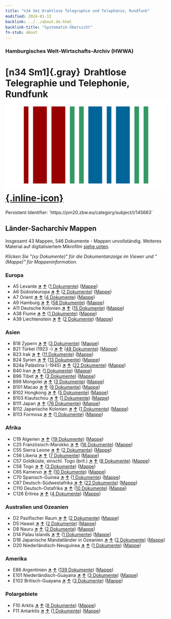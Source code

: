 ```yaml
---
title: "n34 Sm1 Drahtlose Telegraphie und Telephonie, Rundfunk"
modified: 2024-01-13
backlink: ../../about.de.html
backlink-title: "Systematik-Übersicht"
fn-stub: about
---
```


### Hamburgisches Welt-Wirtschafts-Archiv (HWWA)

# [n34 Sm1]{.gray}&#8201; Drahtlose Telegraphie und Telephonie, Rundfunk &#160; [![Wikidata](/images/Wikidata-logo.svg "Wikidata"){.inline-icon}](http://www.wikidata.org/entity/Q104711247)

<div class="hint">Persistent Identifier: `https://pm20.zbw.eu/category/subject/i/145663`</div>







## Länder-Sacharchiv Mappen






Insgesamt 43 Mappen, 546 Dokumente - Mappen unvollständig. Weiteres Material auf digitalisiertem Mikrofilm [siehe unten](#filmsections).

_Klicken Sie "(xy Dokumente)" für die Dokumentanzeige im Viewer und "(Mappe)" für Mappeninformation._




### Europa

- A5 Levante [**&nearr;**](../../../geo/i/140898/about.de.html "Levante (alle Mappen)") [**&uarr;**](../../../geo/about.de.html#A5 "Ländersystematik") (<a href="https://pm20.zbw.eu/iiifview/folder/sh/140898,145663" title="über: Levante : Drahtlose Telegraphie und Telephonie, Rundfunk" target="_blank">1 Dokumente</a>) ([Mappe](../../../../folder/sh/1408xx/140898/1456xx/145663/about.de.html))
- A6 Südosteuropa [**&nearr;**](../../../geo/i/140900/about.de.html "Südosteuropa (alle Mappen)") [**&uarr;**](../../../geo/about.de.html#A6 "Ländersystematik") (<a href="https://pm20.zbw.eu/iiifview/folder/sh/140900,145663" title="über: Südosteuropa : Drahtlose Telegraphie und Telephonie, Rundfunk" target="_blank">2 Dokumente</a>) ([Mappe](../../../../folder/sh/1409xx/140900/1456xx/145663/about.de.html))
- A7 Orient [**&nearr;**](../../../geo/i/140902/about.de.html "Orient (alle Mappen)") [**&uarr;**](../../../geo/about.de.html#A7 "Ländersystematik") (<a href="https://pm20.zbw.eu/iiifview/folder/sh/140902,145663" title="über: Orient : Drahtlose Telegraphie und Telephonie, Rundfunk" target="_blank">4 Dokumente</a>) ([Mappe](../../../../folder/sh/1409xx/140902/1456xx/145663/about.de.html))
- A9 Hamburg [**&nearr;**](../../../geo/i/140905/about.de.html "Hamburg (alle Mappen)") [**&uarr;**](../../../geo/about.de.html#A9 "Ländersystematik") (<a href="https://pm20.zbw.eu/iiifview/folder/sh/140905,145663" title="über: Hamburg : Drahtlose Telegraphie und Telephonie, Rundfunk" target="_blank">58 Dokumente</a>) ([Mappe](../../../../folder/sh/1409xx/140905/1456xx/145663/about.de.html))
- A11 Deutsche Kolonien [**&nearr;**](../../../geo/i/140960/about.de.html "Deutsche Kolonien (alle Mappen)") [**&uarr;**](../../../geo/about.de.html#A11 "Ländersystematik") (<a href="https://pm20.zbw.eu/iiifview/folder/sh/140960,145663" title="über: Deutsche Kolonien : Drahtlose Telegraphie und Telephonie, Rundfunk" target="_blank">15 Dokumente</a>) ([Mappe](../../../../folder/sh/1409xx/140960/1456xx/145663/about.de.html))
- A38 Fiume [**&nearr;**](../../../geo/i/141014/about.de.html "Fiume (alle Mappen)") [**&uarr;**](../../../geo/about.de.html#A38 "Ländersystematik") (<a href="https://pm20.zbw.eu/iiifview/folder/sh/141014,145663" title="über: Fiume : Drahtlose Telegraphie und Telephonie, Rundfunk" target="_blank">1 Dokumente</a>) ([Mappe](../../../../folder/sh/1410xx/141014/1456xx/145663/about.de.html))
- A39 Liechtenstein [**&nearr;**](../../../geo/i/141016/about.de.html "Liechtenstein (alle Mappen)") [**&uarr;**](../../../geo/about.de.html#A39 "Ländersystematik") (<a href="https://pm20.zbw.eu/iiifview/folder/sh/141016,145663" title="über: Liechtenstein : Drahtlose Telegraphie und Telephonie, Rundfunk" target="_blank">2 Dokumente</a>) ([Mappe](../../../../folder/sh/1410xx/141016/1456xx/145663/about.de.html))

### Asien

- B18 Zypern [**&nearr;**](../../../geo/i/141079/about.de.html "Zypern (alle Mappen)") [**&uarr;**](../../../geo/about.de.html#B18 "Ländersystematik") (<a href="https://pm20.zbw.eu/iiifview/folder/sh/141079,145663" title="über: Zypern : Drahtlose Telegraphie und Telephonie, Rundfunk" target="_blank">3 Dokumente</a>) ([Mappe](../../../../folder/sh/1410xx/141079/1456xx/145663/about.de.html))
- B21 Türkei (1923 -) [**&nearr;**](../../../geo/i/141111/about.de.html "Türkei (1923 -) (alle Mappen)") [**&uarr;**](../../../geo/about.de.html#B21 "Ländersystematik") (<a href="https://pm20.zbw.eu/iiifview/folder/sh/141111,145663" title="über: Türkei (1923 -) : Drahtlose Telegraphie und Telephonie, Rundfunk" target="_blank">48 Dokumente</a>) ([Mappe](../../../../folder/sh/1411xx/141111/1456xx/145663/about.de.html))
- B23 Irak [**&nearr;**](../../../geo/i/141113/about.de.html "Irak (alle Mappen)") [**&uarr;**](../../../geo/about.de.html#B23 "Ländersystematik") (<a href="https://pm20.zbw.eu/iiifview/folder/sh/141113,145663" title="über: Irak : Drahtlose Telegraphie und Telephonie, Rundfunk" target="_blank">11 Dokumente</a>) ([Mappe](../../../../folder/sh/1411xx/141113/1456xx/145663/about.de.html))
- B24 Syrien [**&nearr;**](../../../geo/i/141114/about.de.html "Syrien (alle Mappen)") [**&uarr;**](../../../geo/about.de.html#B24 "Ländersystematik") (<a href="https://pm20.zbw.eu/iiifview/folder/sh/141114,145663" title="über: Syrien : Drahtlose Telegraphie und Telephonie, Rundfunk" target="_blank">13 Dokumente</a>) ([Mappe](../../../../folder/sh/1411xx/141114/1456xx/145663/about.de.html))
- B24a Palästina (-1945) [**&nearr;**](../../../geo/i/141115/about.de.html "Palästina (-1945) (alle Mappen)") [**&uarr;**](../../../geo/about.de.html#B24a "Ländersystematik") (<a href="https://pm20.zbw.eu/iiifview/folder/sh/141115,145663" title="über: Palästina (-1945) : Drahtlose Telegraphie und Telephonie, Rundfunk" target="_blank">22 Dokumente</a>) ([Mappe](../../../../folder/sh/1411xx/141115/1456xx/145663/about.de.html))
- B40 Iran [**&nearr;**](../../../geo/i/141186/about.de.html "Iran (alle Mappen)") [**&uarr;**](../../../geo/about.de.html#B40 "Ländersystematik") (<a href="https://pm20.zbw.eu/iiifview/folder/sh/141186,145663" title="über: Iran : Drahtlose Telegraphie und Telephonie, Rundfunk" target="_blank">1 Dokumente</a>) ([Mappe](../../../../folder/sh/1411xx/141186/1456xx/145663/about.de.html))
- B96 Tibet [**&nearr;**](../../../geo/i/141259/about.de.html "Tibet (alle Mappen)") [**&uarr;**](../../../geo/about.de.html#B96 "Ländersystematik") (<a href="https://pm20.zbw.eu/iiifview/folder/sh/141259,145663" title="über: Tibet : Drahtlose Telegraphie und Telephonie, Rundfunk" target="_blank">3 Dokumente</a>) ([Mappe](../../../../folder/sh/1412xx/141259/1456xx/145663/about.de.html))
- B99 Mongolei [**&nearr;**](../../../geo/i/141261/about.de.html "Mongolei (alle Mappen)") [**&uarr;**](../../../geo/about.de.html#B99 "Ländersystematik") (<a href="https://pm20.zbw.eu/iiifview/folder/sh/141261,145663" title="über: Mongolei : Drahtlose Telegraphie und Telephonie, Rundfunk" target="_blank">3 Dokumente</a>) ([Mappe](../../../../folder/sh/1412xx/141261/1456xx/145663/about.de.html))
- B101 Macao [**&nearr;**](../../../geo/i/141267/about.de.html "Macao (alle Mappen)") [**&uarr;**](../../../geo/about.de.html#B101 "Ländersystematik") (<a href="https://pm20.zbw.eu/iiifview/folder/sh/141267,145663" title="über: Macao : Drahtlose Telegraphie und Telephonie, Rundfunk" target="_blank">9 Dokumente</a>) ([Mappe](../../../../folder/sh/1412xx/141267/1456xx/145663/about.de.html))
- B102 Hongkong [**&nearr;**](../../../geo/i/141268/about.de.html "Hongkong (alle Mappen)") [**&uarr;**](../../../geo/about.de.html#B102 "Ländersystematik") (<a href="https://pm20.zbw.eu/iiifview/folder/sh/141268,145663" title="über: Hongkong : Drahtlose Telegraphie und Telephonie, Rundfunk" target="_blank">5 Dokumente</a>) ([Mappe](../../../../folder/sh/1412xx/141268/1456xx/145663/about.de.html))
- B103 Kiautschou [**&nearr;**](../../../geo/i/126163/about.de.html "Kiautschou (alle Mappen)") [**&uarr;**](../../../geo/about.de.html#B103 "Ländersystematik") (<a href="https://pm20.zbw.eu/iiifview/folder/sh/126163,145663" title="über: Kiautschou : Drahtlose Telegraphie und Telephonie, Rundfunk" target="_blank">1 Dokumente</a>) ([Mappe](../../../../folder/sh/1261xx/126163/1456xx/145663/about.de.html))
- B111 Japan [**&nearr;**](../../../geo/i/141272/about.de.html "Japan (alle Mappen)") [**&uarr;**](../../../geo/about.de.html#B111 "Ländersystematik") (<a href="https://pm20.zbw.eu/iiifview/folder/sh/141272,145663" title="über: Japan : Drahtlose Telegraphie und Telephonie, Rundfunk" target="_blank">76 Dokumente</a>) ([Mappe](../../../../folder/sh/1412xx/141272/1456xx/145663/about.de.html))
- B112 Japanische Kolonien [**&nearr;**](../../../geo/i/141273/about.de.html "Japanische Kolonien (alle Mappen)") [**&uarr;**](../../../geo/about.de.html#B112 "Ländersystematik") (<a href="https://pm20.zbw.eu/iiifview/folder/sh/141273,145663" title="über: Japanische Kolonien : Drahtlose Telegraphie und Telephonie, Rundfunk" target="_blank">1 Dokumente</a>) ([Mappe](../../../../folder/sh/1412xx/141273/1456xx/145663/about.de.html))
- B113 Formosa [**&nearr;**](../../../geo/i/141274/about.de.html "Formosa (alle Mappen)") [**&uarr;**](../../../geo/about.de.html#B113 "Ländersystematik") (<a href="https://pm20.zbw.eu/iiifview/folder/sh/141274,145663" title="über: Formosa : Drahtlose Telegraphie und Telephonie, Rundfunk" target="_blank">1 Dokumente</a>) ([Mappe](../../../../folder/sh/1412xx/141274/1456xx/145663/about.de.html))

### Afrika

- C19 Algerien [**&nearr;**](../../../geo/i/141354/about.de.html "Algerien (alle Mappen)") [**&uarr;**](../../../geo/about.de.html#C19 "Ländersystematik") (<a href="https://pm20.zbw.eu/iiifview/folder/sh/141354,145663" title="über: Algerien : Drahtlose Telegraphie und Telephonie, Rundfunk" target="_blank">19 Dokumente</a>) ([Mappe](../../../../folder/sh/1413xx/141354/1456xx/145663/about.de.html))
- C25 Französisch-Marokko [**&nearr;**](../../../geo/i/141358/about.de.html "Französisch-Marokko (alle Mappen)") [**&uarr;**](../../../geo/about.de.html#C25 "Ländersystematik") (<a href="https://pm20.zbw.eu/iiifview/folder/sh/141358,145663" title="über: Französisch-Marokko : Drahtlose Telegraphie und Telephonie, Rundfunk" target="_blank">16 Dokumente</a>) ([Mappe](../../../../folder/sh/1413xx/141358/1456xx/145663/about.de.html))
- C55 Sierra Leone [**&nearr;**](../../../geo/i/141404/about.de.html "Sierra Leone (alle Mappen)") [**&uarr;**](../../../geo/about.de.html#C55 "Ländersystematik") (<a href="https://pm20.zbw.eu/iiifview/folder/sh/141404,145663" title="über: Sierra Leone : Drahtlose Telegraphie und Telephonie, Rundfunk" target="_blank">2 Dokumente</a>) ([Mappe](../../../../folder/sh/1414xx/141404/1456xx/145663/about.de.html))
- C56 Liberia [**&nearr;**](../../../geo/i/141405/about.de.html "Liberia (alle Mappen)") [**&uarr;**](../../../geo/about.de.html#C56 "Ländersystematik") (<a href="https://pm20.zbw.eu/iiifview/folder/sh/141405,145663" title="über: Liberia : Drahtlose Telegraphie und Telephonie, Rundfunk" target="_blank">7 Dokumente</a>) ([Mappe](../../../../folder/sh/1414xx/141405/1456xx/145663/about.de.html))
- C57 Goldküste, einschl. Togo (brit.) [**&nearr;**](../../../geo/i/141406/about.de.html "Goldküste, einschl. Togo (brit.) (alle Mappen)") [**&uarr;**](../../../geo/about.de.html#C57 "Ländersystematik") (<a href="https://pm20.zbw.eu/iiifview/folder/sh/141406,145663" title="über: Goldküste, einschl. Togo (brit.) : Drahtlose Telegraphie und Telephonie, Rundfunk" target="_blank">8 Dokumente</a>) ([Mappe](../../../../folder/sh/1414xx/141406/1456xx/145663/about.de.html))
- C58 Togo [**&nearr;**](../../../geo/i/141408/about.de.html "Togo (alle Mappen)") [**&uarr;**](../../../geo/about.de.html#C58 "Ländersystematik") (<a href="https://pm20.zbw.eu/iiifview/folder/sh/141408,145663" title="über: Togo : Drahtlose Telegraphie und Telephonie, Rundfunk" target="_blank">3 Dokumente</a>) ([Mappe](../../../../folder/sh/1414xx/141408/1456xx/145663/about.de.html))
- C65 Kamerun [**&nearr;**](../../../geo/i/141410/about.de.html "Kamerun (alle Mappen)") [**&uarr;**](../../../geo/about.de.html#C65 "Ländersystematik") (<a href="https://pm20.zbw.eu/iiifview/folder/sh/141410,145663" title="über: Kamerun : Drahtlose Telegraphie und Telephonie, Rundfunk" target="_blank">10 Dokumente</a>) ([Mappe](../../../../folder/sh/1414xx/141410/1456xx/145663/about.de.html))
- C70 Spanisch-Guinea [**&nearr;**](../../../geo/i/141412/about.de.html "Spanisch-Guinea (alle Mappen)") [**&uarr;**](../../../geo/about.de.html#C70 "Ländersystematik") (<a href="https://pm20.zbw.eu/iiifview/folder/sh/141412,145663" title="über: Spanisch-Guinea : Drahtlose Telegraphie und Telephonie, Rundfunk" target="_blank">1 Dokumente</a>) ([Mappe](../../../../folder/sh/1414xx/141412/1456xx/145663/about.de.html))
- C87 Deutsch-Südwestafrika [**&nearr;**](../../../geo/i/141450/about.de.html "Deutsch-Südwestafrika (alle Mappen)") [**&uarr;**](../../../geo/about.de.html#C87 "Ländersystematik") (<a href="https://pm20.zbw.eu/iiifview/folder/sh/141450,145663" title="über: Deutsch-Südwestafrika : Drahtlose Telegraphie und Telephonie, Rundfunk" target="_blank">22 Dokumente</a>) ([Mappe](../../../../folder/sh/1414xx/141450/1456xx/145663/about.de.html))
- C110 Deutsch-Ostafrika [**&nearr;**](../../../geo/i/141471/about.de.html "Deutsch-Ostafrika (alle Mappen)") [**&uarr;**](../../../geo/about.de.html#C110 "Ländersystematik") (<a href="https://pm20.zbw.eu/iiifview/folder/sh/141471,145663" title="über: Deutsch-Ostafrika : Drahtlose Telegraphie und Telephonie, Rundfunk" target="_blank">10 Dokumente</a>) ([Mappe](../../../../folder/sh/1414xx/141471/1456xx/145663/about.de.html))
- C126 Eritrea [**&nearr;**](../../../geo/i/141483/about.de.html "Eritrea (alle Mappen)") [**&uarr;**](../../../geo/about.de.html#C126 "Ländersystematik") (<a href="https://pm20.zbw.eu/iiifview/folder/sh/141483,145663" title="über: Eritrea : Drahtlose Telegraphie und Telephonie, Rundfunk" target="_blank">4 Dokumente</a>) ([Mappe](../../../../folder/sh/1414xx/141483/1456xx/145663/about.de.html))

### Australien und Ozeanien

- D2 Pazifischer Raum [**&nearr;**](../../../geo/i/141593/about.de.html "Pazifischer Raum (alle Mappen)") [**&uarr;**](../../../geo/about.de.html#D2 "Ländersystematik") (<a href="https://pm20.zbw.eu/iiifview/folder/sh/141593,145663" title="über: Pazifischer Raum : Drahtlose Telegraphie und Telephonie, Rundfunk" target="_blank">2 Dokumente</a>) ([Mappe](../../../../folder/sh/1415xx/141593/1456xx/145663/about.de.html))
- D5 Hawaii [**&nearr;**](../../../geo/i/141595/about.de.html "Hawaii (alle Mappen)") [**&uarr;**](../../../geo/about.de.html#D5 "Ländersystematik") (<a href="https://pm20.zbw.eu/iiifview/folder/sh/141595,145663" title="über: Hawaii : Drahtlose Telegraphie und Telephonie, Rundfunk" target="_blank">2 Dokumente</a>) ([Mappe](../../../../folder/sh/1415xx/141595/1456xx/145663/about.de.html))
- D8 Nauru [**&nearr;**](../../../geo/i/141599/about.de.html "Nauru (alle Mappen)") [**&uarr;**](../../../geo/about.de.html#D8 "Ländersystematik") (<a href="https://pm20.zbw.eu/iiifview/folder/sh/141599,145663" title="über: Nauru : Drahtlose Telegraphie und Telephonie, Rundfunk" target="_blank">2 Dokumente</a>) ([Mappe](../../../../folder/sh/1415xx/141599/1456xx/145663/about.de.html))
- D14 Palau Islands [**&nearr;**](../../../geo/i/141614/about.de.html "Palau Islands (alle Mappen)") [**&uarr;**](../../../geo/about.de.html#D14 "Ländersystematik") (<a href="https://pm20.zbw.eu/iiifview/folder/sh/141614,145663" title="über: Palau Islands : Drahtlose Telegraphie und Telephonie, Rundfunk" target="_blank">1 Dokumente</a>) ([Mappe](../../../../folder/sh/1416xx/141614/1456xx/145663/about.de.html))
- D18 Japanische Mandatländer in Ozeanien [**&nearr;**](../../../geo/i/141618/about.de.html "Japanische Mandatländer in Ozeanien (alle Mappen)") [**&uarr;**](../../../geo/about.de.html#D18 "Ländersystematik") (<a href="https://pm20.zbw.eu/iiifview/folder/sh/141618,145663" title="über: Japanische Mandatländer in Ozeanien : Drahtlose Telegraphie und Telephonie, Rundfunk" target="_blank">2 Dokumente</a>) ([Mappe](../../../../folder/sh/1416xx/141618/1456xx/145663/about.de.html))
- D20 Niederländisch-Neuguinea [**&nearr;**](../../../geo/i/141619/about.de.html "Niederländisch-Neuguinea (alle Mappen)") [**&uarr;**](../../../geo/about.de.html#D20 "Ländersystematik") (<a href="https://pm20.zbw.eu/iiifview/folder/sh/141619,145663" title="über: Niederländisch-Neuguinea : Drahtlose Telegraphie und Telephonie, Rundfunk" target="_blank">1 Dokumente</a>) ([Mappe](../../../../folder/sh/1416xx/141619/1456xx/145663/about.de.html))

### Amerika

- E86 Argentinien [**&nearr;**](../../../geo/i/141692/about.de.html "Argentinien (alle Mappen)") [**&uarr;**](../../../geo/about.de.html#E86 "Ländersystematik") (<a href="https://pm20.zbw.eu/iiifview/folder/sh/141692,145663" title="über: Argentinien : Drahtlose Telegraphie und Telephonie, Rundfunk" target="_blank">139 Dokumente</a>) ([Mappe](../../../../folder/sh/1416xx/141692/1456xx/145663/about.de.html))
- E101 Niederländisch-Guayana [**&nearr;**](../../../geo/i/141699/about.de.html "Niederländisch-Guayana (alle Mappen)") [**&uarr;**](../../../geo/about.de.html#E101 "Ländersystematik") (<a href="https://pm20.zbw.eu/iiifview/folder/sh/141699,145663" title="über: Niederländisch-Guayana : Drahtlose Telegraphie und Telephonie, Rundfunk" target="_blank">3 Dokumente</a>) ([Mappe](../../../../folder/sh/1416xx/141699/1456xx/145663/about.de.html))
- E102 Britisch-Guayana [**&nearr;**](../../../geo/i/141700/about.de.html "Britisch-Guayana (alle Mappen)") [**&uarr;**](../../../geo/about.de.html#E102 "Ländersystematik") (<a href="https://pm20.zbw.eu/iiifview/folder/sh/141700,145663" title="über: Britisch-Guayana : Drahtlose Telegraphie und Telephonie, Rundfunk" target="_blank">3 Dokumente</a>) ([Mappe](../../../../folder/sh/1417xx/141700/1456xx/145663/about.de.html))

### Polargebiete

- F10 Arktis [**&nearr;**](../../../geo/i/141702/about.de.html "Arktis (alle Mappen)") [**&uarr;**](../../../geo/about.de.html#F10 "Ländersystematik") (<a href="https://pm20.zbw.eu/iiifview/folder/sh/141702,145663" title="über: Arktis : Drahtlose Telegraphie und Telephonie, Rundfunk" target="_blank">8 Dokumente</a>) ([Mappe](../../../../folder/sh/1417xx/141702/1456xx/145663/about.de.html))
- F11 Antarktis [**&nearr;**](../../../geo/i/141703/about.de.html "Antarktis (alle Mappen)") [**&uarr;**](../../../geo/about.de.html#F11 "Ländersystematik") (<a href="https://pm20.zbw.eu/iiifview/folder/sh/141703,145663" title="über: Antarktis : Drahtlose Telegraphie und Telephonie, Rundfunk" target="_blank">1 Dokumente</a>) ([Mappe](../../../../folder/sh/1417xx/141703/1456xx/145663/about.de.html))



<a id="filmsections" />













